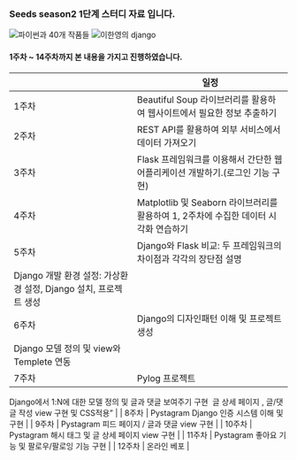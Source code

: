 ### Seeds season2 1단계 스터디 자료 입니다.
![파이썬과 40개 작품들](https://github.com/minseong0213/SeedsFirstStep/assets/103939333/512efe61-cc39-4232-ba9d-159c2fc96cc5) ![이한영의 django](https://github.com/minseong0213/SeedsFirstStep/assets/103939333/11f7992e-4ae7-4731-b374-6892dbd09337)

#### 1주차 ~ 14주차까지 본 내용을 가지고 진행하였습니다.
|  | 일정 |
| --- | --- |
| 1주차 | Beautiful Soup 라이브러리를 활용하여 웹사이트에서 필요한 정보 추출하기 |
| 2주차 | REST API를 활용하여 외부 서비스에서 데이터 가져오기 |
| 3주차 | Flask 프레임워크를 이용해서 간단한 웹 어플리케이션 개발하기.(로그인 기능 구현) |
| 4주차 | Matplotlib 및 Seaborn 라이브러리를 활용하여 1, 2주차에 수집한 데이터 시각화 연습하기 |
| 5주차 | Django와 Flask 비교: 두 프레임워크의 차이점과 각각의 장단점 설명
Django 개발 환경 설정: 가상환경 설정, Django 설치, 프로젝트 생성 |
| 6주차 | Django의 디자인패턴 이해 및 프로젝트 생성
Django 모델 정의 및 view와 Templete 연동 |
| 7주차 | Pylog 프로젝트
Django에서 1:N에 대한 모델 정의 및 글과 댓글 보여주기 구현 
글 상세 페이지 , 글/댓글 작성 view 구현 및 CSS적용” |
| 8주차 | Pystagram
Django 인증 시스템 이해 및 구현 |
| 9주차 | Pystagram
피드 페이지 / 글과 댓글 view 구현 |
| 10주차 | Pystagram
해시 태그 및 글 상세 페이지 view 구현 |
| 11주차 | Pystagram
좋아요 기능 및 팔로우/팔로잉 기능 구현 |
| 12주차 | 온라인 베포 |
